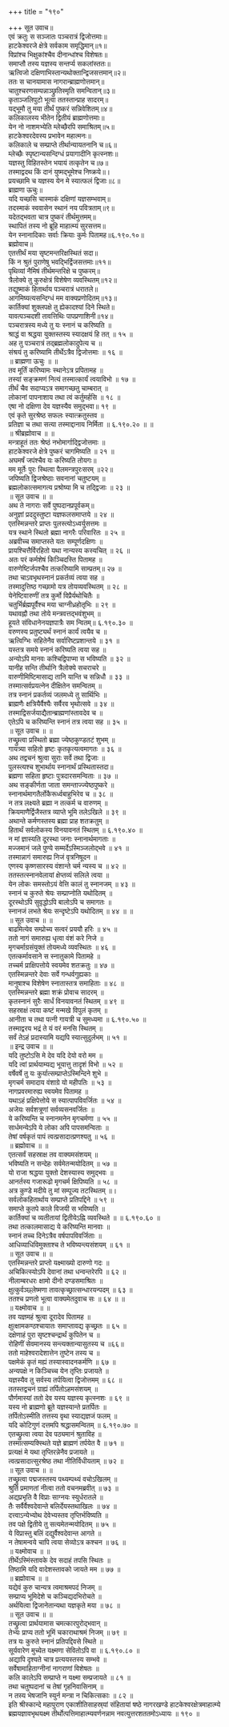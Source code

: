 +++
title = "१९०"

+++
सूत उवाच॥  
एवं क्रतुः स सञ्जातः पञ्चरात्रं द्विजोत्तमाः॥  
हाटकेश्वरजे क्षेत्रे सर्वकाम समृद्धिमान्॥१॥  
विप्रांश्च भिक्षुकांश्चैव दीनान्धांश्च विशेषतः॥  
समाप्तौ तस्य यज्ञस्य सन्तर्प्य सकलांस्ततः॥  
ऋत्विजो दक्षिणाभिस्तान्यथोक्तान्द्विजसत्तमान्॥२॥  
ततः स चानयामास नागरान्ब्राह्मणोत्तमान्॥  
चातुश्चरणसम्पन्नाञ्छ्रुतिस्मृति समन्वितान्॥३॥  
कृताञ्जलिपुटो भूत्वा ततस्तान्प्राह सादरम्॥  
यद्भूमौ तु मया तीर्थं पुष्करं सन्निवेशितम्॥४॥  
कलिकालस्य भीतेन द्वितीयं ब्राह्मणोत्तमाः॥  
येन नो नाशमभ्येति म्लेच्छैरपि समाश्रितम्॥५॥  
हाटकेश्वरदेवस्य प्रभावेन महात्मनः॥  
कलिकाले च सम्प्राप्ते तीर्थान्यायतनानि च॥६॥  
म्लेच्छैः स्पृष्टान्यसन्दिग्धं प्रयागादीनि कृत्स्नशः॥  
यज्ञस्तु विहितस्तेन भयायं तत्कृतेन च॥७॥  
तस्माद्वदथ किं दानं युष्मद्भूमेश्च निष्क्रये॥।  
प्रयच्छामि च यज्ञस्य येन मे स्यात्फलं द्विजाः॥८॥  
ब्राह्मणा ऊचुः॥  
यदि यच्छसि चास्माकं दक्षिणां यज्ञसम्भवाम्॥  
तदस्माकं स्ववासेन स्थानं नय पवित्रताम्॥९॥  
यदेतद्भवता चात्र पुष्करं तीर्थमुत्तमम्॥  
स्थापितं तस्य नो ब्रूहि माहात्म्यं सुरसत्तम॥  
येन स्नानादिकाः सर्वाः क्रियाः कुर्मः पितामह॥६.१९०.१०॥  
ब्रह्मोवाच॥  
एतत्तीर्थं मया सृष्टमन्तरिक्षस्थितं सदा॥  
किं न श्रुतं पुराणेषु भवद्भिर्द्विजसत्तमाः॥११॥  
पृथिव्यां नैमिषं तीर्थमन्तरिक्षे च पुष्करम्॥  
त्रैलोक्ये तु कुरुक्षेत्रं विशेषेण व्यवस्थितम्॥१२॥  
तद्युष्माकं हितार्थाय पञ्चरात्रं धरातले॥  
आगमिष्यत्यसन्दिग्धं मम वाक्यप्रणोदितम्॥१३॥  
कार्तिक्यां शुक्लपक्षे तु ह्येकादश्यां दिने स्थिते॥  
यावत्पञ्चदशी तावत्तिथिः पापप्रणाशिनी॥१४॥  
पञ्चरात्रस्य मध्ये तु यः स्नानं च करिष्यति ॥  
श्राद्धं वा श्रद्धया युक्तस्तस्य स्यादक्षयं हि तत् ॥ १५ ॥  
अह तु पञ्चरात्रं तद्ब्रह्मलोकादुपेत्य च ॥  
संश्रयं तु करिष्यामि तीर्थेऽत्रैव द्विजोत्तमाः ॥ १६ ॥  
॥ ब्राह्मणा ऊचुः ॥ ॥  
तव मूर्तिं करिष्यामः स्थानेऽत्र प्रपितामह ॥  
तस्यां सङ्क्रमणं नित्यं तस्मात्कार्यं त्वयाविभो ॥ १७ ॥  
तीर्थं चैव सदाप्यऽत्र समागच्छतु चाम्बरात् ॥  
लोकानां पापनाशाय तथा त्वं कर्तुमर्हसि ॥ १८ ॥  
एषा नो दक्षिणा देव यज्ञस्यैव समुद्भवा॥ १९ ॥  
एवं कृते सुरश्रेष्ठ सफलः स्यात्क्रतुस्तव ॥  
प्रतिज्ञा च तथा सत्या तस्माद्दानाय निर्मिता ॥ ६.१९०.२० ॥ ॥  
॥ श्रीब्रह्मोवाच ॥ ॥  
मन्त्राहूतं ततः श्रेष्ठं नभोमार्गाद्द्विजोत्तमाः ॥  
हाटकेश्वरजे क्षेत्रे पुष्करं चागमिष्यति ॥ २१ ॥  
अघमर्षं जपंश्चैव यः करिष्यति तोयगः॥  
मम मूर्तेः पुरः स्थित्वा पैलमन्त्रपुरःसरम् ॥२२॥  
जपिष्यति द्विजश्रेष्ठाः सवनानां चतुष्टयम् ॥  
ब्रह्मलोकात्समागत्य प्रश्रोष्या मि च तद्द्विजाः ॥ २३ ॥  
॥ सूत उवाच ॥ ॥  
अथ ते नागराः सर्वे पुष्पदानप्रपूर्वकम्॥  
अनुज्ञां प्रददुस्तुष्टा यज्ञफलसमाप्तये ॥ २४ ॥  
एतस्मिन्नन्तरे प्राप्तः पुलस्त्योऽध्वर्युसत्तमः ॥  
यत्र स्थाने स्थितो ब्रह्मा नागरैः परिवारितः ॥ २५ ॥  
अब्रवीच्च समाप्तस्ते यतः सम्पूर्णदक्षिणः ॥  
प्रायश्चित्तैर्विरहितो यथा नान्यस्य कस्यचित् ॥ २६ ॥  
अतः परं कर्मशेषं किञ्चिदस्ति पितामह ॥  
वारुणेष्टिर्जपश्चैव तत्करिष्यामि साम्प्रतम्॥ २७ ॥  
तथा चाऽवभृथस्नानं प्रकर्तव्यं त्वया सह ॥  
तस्मादुत्तिष्ठ गच्छामो यत्र तोयव्यवस्थितम् ॥ २८ ॥  
येनेष्टिवारुणीं तत्र कुर्मो विप्रैर्यथोचितैः ॥  
चतुर्भिर्ब्रह्मपूर्वैश्च मया चाग्नीध्रहोतृभिः ॥ २९ ॥  
यथावह्नौ तथा तोये मन्त्रवत्तद्भवंशुभम् ॥  
हूयते संविधानेनयज्ञपात्रैः सम न्वितम्॥ ६.१९०.३० ॥  
वरुणस्य प्रतुष्ट्यर्थं स्नानं कार्यं त्वयैव च ॥  
ऋत्विग्भिः सहितेनैव सर्वारिष्टप्रशान्तये ॥ ३१ ॥  
यस्तत्र समये स्नानं करिष्यति त्वया सह ॥  
अन्योऽपि मानवः कश्चिद्विपाप्मा स भविष्यति ॥ ३२ ॥  
यानीह सन्ति तीर्थानि त्रैलोक्ये सचराचरे ॥  
वारुणीमिष्टिमासाद्य तानि यान्ति च सन्निधौ ॥ ३३ ॥  
तस्मात्सर्वप्रयत्नेन दीक्षितेन समन्वितम् ॥  
तत्र स्नानं प्रकर्तव्यं जलमध्ये तु सार्थिभिः ॥  
ब्राह्मणैः क्षत्रियैर्वैश्यैः सर्वैरव भृथोत्सवे ॥ ३४ ॥  
तस्माद्विसर्जयाद्यैतान्ब्राह्मणांस्तावदेव च ॥  
एतेऽपि च करिष्यन्ति स्नानं तत्र त्वया सह ॥ ३५ ॥  
॥ सूत उवाच ॥ ॥  
तच्छ्रुत्वा प्रस्थितो ब्रह्मा ज्येष्ठकुण्डतटं शुभम् ॥  
गायत्र्या सहितो हृष्टः कृतकृत्यत्वमागतः ॥ ३६ ॥  
अथ तद्वचनं श्रुत्वा सुराः सर्वे तथा द्विजाः ॥  
पुलस्त्यश्च शुभार्थाय स्नानार्थं प्रस्थितास्तदा॥  
ब्रह्मणा सहिता हृष्टाः पुत्रदारसमन्विताः ॥ ३७ ॥  
अथ सङ्कीर्णता जाता समन्ताज्ज्येष्ठपुष्करे ॥  
स्नानार्थमागतैर्लोकैरूर्ध्वबाहुभिरेव च ॥ ३८ ॥  
न तत्र लक्ष्यते ब्रह्मा न तत्कर्म च वारुणम् ॥  
क्रियमाणैर्द्विजैस्तत्र व्याप्ते भूमि तलेऽखिले ॥ ३९ ॥  
अथान्ते कर्मणस्तस्य ब्रह्मा प्राह शतक्रतुम् ॥  
हितार्थं सर्वलोकस्य विनयावनतं स्थितम् ॥ ६.१९०.४० ॥  
न मां ज्ञास्यति दूरस्था जनाः स्नानार्थमागताः ॥  
मज्जमानं जले पुण्ये सम्मर्देऽस्मिञ्जलोद्भवे ॥ ४१ ॥  
तस्मान्नागं समारुह्य निजं वृत्रनिषूदन ॥  
एणस्य कृष्णसारस्य वंशान्ते चर्म न्यस्य च ॥ ४२ ॥  
ततस्तत्स्नानवेलायां क्षेप्तव्यं सलिले त्वया ॥  
येन लोकः समस्तोऽयं वेत्ति कालं तु स्नानजम् ॥ ४३ ॥  
स्नानं च कुरुते श्रेयः सम्प्राप्नोति यथोदितम् ॥  
दूरस्थोऽपि सुवृद्धोऽपि बालोऽपि च समागतः ॥  
स्नानजं लभते श्रेयः सन्दृष्टेऽपि यथोदितम् ॥ ४४ ॥ ॥  
॥ सूत उवाच ॥ ॥  
बाढमित्येव सम्प्रोच्य सत्वरं प्रययौ हरिः ॥ ४५ ॥  
ततो नागं समारुह्य धृत्वा वंशं करे निजे ॥  
मृगचर्माग्रसंयुक्तं तोयमध्ये व्यवस्थितः ॥ ४६ ॥  
एतत्कर्मावसाने स स्नातुकामे पितामहे ॥  
तच्चर्म प्राक्षिपत्तोये स्वयमेव शतक्रतुः ॥ ४७ ॥  
एतस्मिन्नन्तरे देवाः सर्वे गन्धर्वगुह्यकाः ॥  
मानुषाश्च विशेषेण स्नातास्तत्र समाहिताः ॥ ४८ ॥  
एतस्मिन्नन्तरे ब्रह्मा शक्रं प्रोवाच सादरम् ॥  
कृतस्नानं सुरैः सार्धं विनयावनतं स्थितम् ॥ ४९ ॥  
सहस्राक्षं त्वया कष्टं मन्मखे विपुलं कृतम् ॥  
आनीता च तथा पत्नी गायत्री च सुमध्यमा ॥ ६.१९०.५० ॥  
तस्माद्वरय भद्रं ते यं वरं मनसि स्थितम् ॥  
सर्वं तेऽहं प्रदास्यामि यद्यपि स्यात्सुदुर्लभम् ॥ ५१ ॥  
॥ इन्द्र उवाच ॥ ॥  
यदि तुष्टोऽसि मे देव यदि देयो वरो मम ॥  
यदि त्वां प्रार्थयाम्यद्य भूयात्तु तादृशं विभो ॥ ५२ ॥  
वर्षेवर्षे तु यः कुर्यात्सम्प्राप्तेऽस्मिन्दिने शुभे ॥  
मृगचर्म समादाय वंशाग्रे यो महीपतिः ॥ ५३ ॥  
नागप्रवरमारुह्य स्वयमेव पितामह ॥  
यथाऽहं प्रक्षिपेत्तोये स स्यात्पापविवर्जितः ॥ ५४ ॥  
अजेयः सर्वशत्रूणां सर्वव्यसनवर्जितः ॥  
ये करिष्यन्ति च स्नानमनेन मृगचर्मणा ॥ ५५ ॥  
सार्धमन्येऽपि ये लोका अपि पापसमन्विताः ॥  
तेषां वर्षकृतं पापं त्वत्प्रसादात्प्रणश्यतु ॥ ५६ ॥  
॥ ब्रह्मोवाच ॥ ॥  
एतत्सर्वं सहस्राक्ष तव वाक्यमसंशयम् ॥  
भविष्यति न सन्देहः सर्वमेतन्मयोदितम् ॥ ५७ ॥  
यो राजा श्रद्धया युक्तो देशस्यास्य समुद्भवः ॥  
आनर्तस्य गजारूढो मृगचर्म क्षिपिष्यति ॥ ५८ ॥  
अत्र कुण्डे मदीये तु मां सम्पूज्य तटस्थितम् ॥।  
सर्वलोकहितार्थाय सम्प्राप्ते प्रतिपद्दिने ॥ ५९ ॥  
समाप्ते कुतपे काले विजयी स भविष्यति ॥  
कार्तिक्यां च व्यतीतायां द्वितीयेऽह्नि व्यवस्थिते ॥ ॥ ६.१९०.६० ॥  
तथा तत्कालमासाद्य ये करिष्यन्ति मानवाः ॥  
स्नानं तच्च दिनेऽत्रैव वर्षपापविवर्जिताः ॥  
आधिव्याधिविमुक्ताश्च ते भविष्यन्त्यसंशयम् ॥ ६१ ॥  
॥ सूत उवाच ॥ ॥  
एतस्मिन्नन्तरे प्राप्तो यक्ष्माख्यो दारुणो गदः ॥  
अचिकित्स्योऽपि देवानां तथा धन्वन्तरेरपि ॥ ६२ ॥  
नीलाम्बरधरः क्षामो दीनो दण्डसमाश्रितः ॥  
क्षुत्कुर्वञ्छ्लेष्मणा तावत्कृच्छ्रात्सन्धारयन्पदम् ॥ ६३ ॥  
ततश्च प्रणतो भूत्वा वाक्यमेतदुवाच सः ॥ ६४ ॥ ॥  
॥ यक्ष्मोवाच ॥ ॥  
तव यज्ञमहं श्रुत्वा दूरादेव पितामह ॥  
क्षुत्क्षामकण्ठश्चायातः समाप्तावद्य कृच्छ्रतः ॥ ६५ ॥  
दक्षेणाहं पुरा सृष्टश्चन्द्रार्थं कुपितेन च ॥  
रोहिणीं सेवमानस्य सन्त्यक्तान्यासुतस्य च ॥६६॥  
ततो माहेश्वरादेशात्तेन तुष्टेन तस्य च ॥  
पक्षमेकं कृतं मह्यं तस्यास्वादनकर्मणि ॥ ६७ ॥  
अन्यपक्षे न किञ्चिच्च येन तृप्तिः प्रजायते ॥  
यज्ञस्यैव तु सर्वस्य तर्पयित्वा द्विजोत्तमम् ॥ ६८ ॥  
ततस्तद्वचनं ग्राह्यं तर्पितोऽहमसंशयम् ॥  
पौर्णमास्यां ततो देव यस्य यज्ञस्य कृत्स्नशः ॥ ६९ ॥  
यस्य नो ब्राह्मणो ब्रूते यज्ञस्यान्ते प्रतर्पितः ॥  
तर्पितोऽस्मीति तत्तस्य वृथा स्याद्यज्ञजं फलम् ॥  
यदि कोटिगुणं दत्तमपि श्रद्धासमन्वितम् ॥ ६.१९०.७० ॥  
एतच्छ्रुत्वा त्वया देव पठ्यमानं श्रुताविह ॥  
तस्मात्सम्यक्स्थिते यज्ञे ब्राह्मणं तर्पयेत वै ॥ ७१ ॥  
प्रत्यक्षं मे यथा तृप्तिरन्नेनैव प्रजायते ॥  
त्वत्प्रसादात्सुरश्रेष्ठ तथा नीतिर्विधीयताम् ॥ ७२ ॥  
॥ सूत उवाच ॥ ॥  
तच्छ्रुत्वा पद्मजस्तस्य पथ्यम्पथ्यं वचोऽखिलम् ॥  
श्रुतिं प्रमाणतां नीत्वा ततो वचनमब्रवीत् ॥ ७३ ॥  
अद्यप्रभृति वै विप्राः साग्नयः स्युर्धरातले ॥  
तैः सर्वैर्वैश्वदेवान्ते बलिर्देयस्तथाखिलः ॥ ७४ ॥  
दत्त्वाऽन्येभ्योथ देवेभ्यस्तव तृप्तिर्भविष्यति ॥  
तव पक्षे द्वितीये तु सत्यमेतन्मयोदितम् ॥ ७५ ॥  
ये विप्रास्तु बलिं दद्युर्वैश्वदेवान्त आगते ॥  
न तेषामन्वये चापि त्वया सेव्योऽत्र कश्चन ॥ ७६ ॥  
॥ यक्ष्मोवाच ॥ ॥  
तीर्थेऽस्मिंस्तावके देव सदाहं तपसि स्थितः ॥  
तिष्ठामि यदि वादेशस्तावको जायते मम ॥ ७७ ॥  
॥ ब्रह्मोवाच ॥ ॥  
यद्येवं कुरु चान्यत्र त्वमाश्रमपदं निजम् ॥  
सम्प्राप्य भूमिदेशे च कञ्चिद्यदभिरोचते ॥  
अर्थयित्वा द्विजानेतान्यथा यज्ञकृते मया ॥ ७८ ॥  
॥ सूत उवाच ॥ ॥  
तच्छ्रुत्वा प्रार्थयामास चमत्कारपुरोद्भवान् ॥  
तेभ्यः प्राप्य ततो भूमिं चकाराथाश्रमं निजम् ॥ ७९ ॥  
तत्र यः कुरुते स्नानं प्रतिपद्दिवसे स्थिते ॥  
सूर्यवारेण मुच्येत यक्ष्मणा सेवितोऽपि वा ॥ ६.१९०.८० ॥  
अद्यापि दृश्यते चात्र प्रत्ययस्तस्य सम्भवे ॥  
सर्वेषामाहिताग्नीनां नागराणां विशेषतः ॥  
कलि कालेऽपि सम्प्राप्ते न यक्ष्मा सम्प्रजायते ॥ ८१ ॥  
तथा चतुष्पदानां च तेषां गृहनिवासिनाम् ॥  
न तस्य भेषजानि स्युर्न मन्त्रा न चिकित्सकाः ॥ ८२ ॥  
इति श्रीस्कान्दे महापुराण एकाशीतिसाहस्र्यां संहितायां षष्ठे नागरखण्डे हाटकेश्वरक्षेत्रमाहात्म्ये ब्रह्मयज्ञावभृथयक्ष्म तीर्थोत्पत्तिमाहात्म्यवर्णनन्नाम नवत्युत्तरशततमोऽध्यायः ॥ १९० ॥